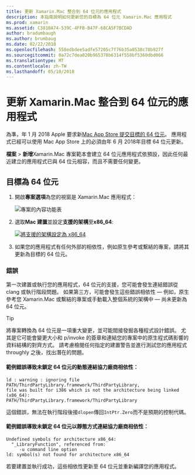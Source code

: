 ```yaml
---
title: 更新 Xamarin.Mac 整合到 64 位元的應用程式
description: 本指南說明如何更新您的目標為 64 位元 Xamarin.Mac 應用程式
ms.prod: xamarin
ms.assetid: C3810A74-539C-4FFB-B47F-68CA5F7BCDAD
author: bradumbaugh
ms.author: brumbaug
ms.date: 02/22/2018
ms.openlocfilehash: 558edbdee5adfe57205c7f76b35a0538c78b927f
ms.sourcegitcommit: 0a72c7dea020b965378b6314f558bf5360dbd066
ms.translationtype: MT
ms.contentlocale: zh-TW
ms.lasthandoff: 05/10/2018
---
```

# <a name="updating-xamarinmac-unified-applications-to-64-bit"></a>更新 Xamarin.Mac 整合到 64 位元的應用程式

為準，年 1 月 2018 Apple 要求新[Mac App Store 提交目標的 64 位元](https://developer.apple.com/news/?id=06282017a)。 應用程式已經可以使用 Mac App Store 上的必須由年 6 月 2018年目標 64 位元更新。

**檔案** > **新增**Xamarin.Mac 專案範本會建立 64 位元應用程式依預設，因此任何最近建立的應用程式已與 64 位元相容，而且不需要任何變更。

## <a name="targeting-64-bit"></a>目標為 64 位元

1. 開啟**專案選項**為您的視窗是 Xamarin.Mac 應用程式：

   ![專案的內容功能表](mac-64-bit-images/1-contextual_menu-vsmac.png "專案內容功能表")

2. 選取**Mac 建置**並設定**支援的架構**至**x86\_64**:

   [![將支援的架構設定為 x86_64](mac-64-bit-images/2-project_options-vsmac.png "x86_64 設定支援的架構")](mac-64-bit-images/2-project_options-vsmac-large.png#lightbox)

3. 如果您的應用程式有任何外部的相依性，例如原生參考或繫結的專案，請將其更新為目標的 64 位元。

### <a name="errors"></a>錯誤

第一次建置或執行您的應用程式，64 位元的支援，您可能會發生連結錯誤從 clang 或執行階段問題。 如果第三方，可能會發生這些錯誤相依性 — 例如，原生參考您 Xamarin.Mac 或繫結的專案或手動載入整個系統的架構中 — 尚未更新為 64 位元。

> [!TIP]
> 將專案轉換為 64 位元是一項重大變更，並可能間接發掘各種程式設計錯誤。 尤其是它可能會變更大小和 p/invoke 的簽章和連結您的專案中的原生程式碼影響的資料結構的對齊方式。 請考慮檢閱任何指定的建置警告並進行測試您的應用程式 throughly 之後，找出潛在的問題。

#### <a name="example-error-resulting-from-a-dynamically-linked-third-party-dependency-that-does-not-target-64-bit"></a>範例錯誤導致未鎖定 64 位元的動態連結協力廠商相依性：

```console
ld : warning : ignoring file PATH/ThirdPartyLibrary.framework/ThirdPartyLibrary, 
file was built for i386 which is not the architecture being linked (x86_64): 
PATH/ThirdPartyLibrary.framework/ThirdPartyLibrary 
```

這個錯誤，無法在執行階段後接`dlopen`傳回`IntPtr.Zero`而不是預期的控制代碼。

#### <a name="example-error-resulting-from-a-statically-linked-third-party-dependency-that-does-not-target-64-bit"></a>範例錯誤導致未鎖定 64 位元以靜態方式連結協力廠商相依性：

```console
Undefined symbols for architecture x86_64:
  "_LibraryFunction", referenced from:
     -u command line option
ld: symbol(s) not found for architecture x86_64 
```

若要建置並執行成功，這些相依性更新至 64 位元並重新編譯您的應用程式。

